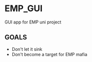 # EMP_GUI
GUI app for EMP uni project

## GOALS
* Don't let it sink
* Don't become a target for EMP mafia
